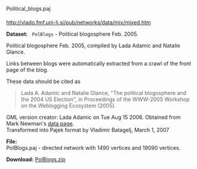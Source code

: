 Political_blogs.paj
####

http://vlado.fmf.uni-lj.si/pub/networks/data/mix/mixed.htm

**Dataset:**   `PolBlogs` - Political blogosphere Feb. 2005.

Political blogosphere Feb. 2005, compiled by Lada Adamic and Natalie Glance.

Links between blogs were automatically extracted from a crawl of the front page of the blog.

These data should be cited as

> Lada A. Adamic and Natalie Glance, "The political blogosphere and the 2004 US Election", in Proceedings of the WWW-2005 Workshop on the Weblogging Ecosystem (2005).

GML version creator: Lada Adamic on Tue Aug 15 2006\. Obtained from Mark Newman's [data page](http://www-personal.umich.edu/~mejn/netdata/).  
Transformed into Pajek format by Vladimir Batagelj, March 1, 2007

**File:**  
PolBlogs.paj - directed network with 1490 vertices and 19090 vertices.

**Download:** [PolBlogs.zip](http://vlado.fmf.uni-lj.si/pub/networks/data/cite/polBlogs.zip)